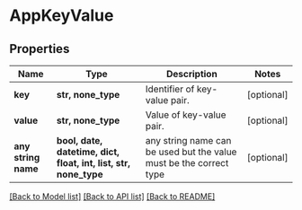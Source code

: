 # AppKeyValue


## Properties
Name | Type | Description | Notes
------------ | ------------- | ------------- | -------------
**key** | **str, none_type** | Identifier of key-value pair. | [optional] 
**value** | **str, none_type** | Value of key-value pair. | [optional] 
**any string name** | **bool, date, datetime, dict, float, int, list, str, none_type** | any string name can be used but the value must be the correct type | [optional]

[[Back to Model list]](../README.md#documentation-for-models) [[Back to API list]](../README.md#documentation-for-api-endpoints) [[Back to README]](../README.md)


